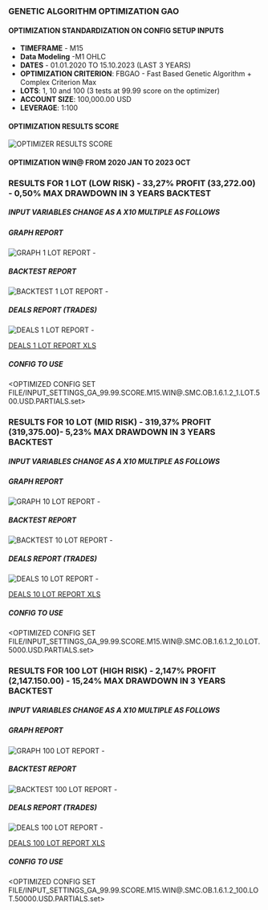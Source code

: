 ### GENETIC ALGORITHM OPTIMIZATION GAO
#### OPTIMIZATION STANDARDIZATION ON CONFIG SETUP INPUTS
 - **TIMEFRAME** - M15
 - **Data Modeling** -M1 OHLC
 - **DATES** - 01.01.2020 TO 15.10.2023 (LAST 3 YEARS)
 - **OPTIMIZATION CRITERION**: FBGAO - Fast Based Genetic Algorithm + Complex Criterion Max
 - **LOTS**: 1, 10 and 100 (3 tests at 99.99 score on the optimizer)
 - **ACCOUNT SIZE**: 100,000.00 USD
 - **LEVERAGE**: 1:100

#### OPTIMIZATION RESULTS SCORE
![OPTIMIZER RESULTS SCORE](REPORTS/OPTIMIZER_SCREENSHOT.99.99_SCORE.png)

#### OPTIMIZATION WIN@ FROM 2020 JAN TO 2023 OCT

### RESULTS FOR 1 LOT (LOW RISK) - 33,27% PROFIT (33,272.00) - 0,50% MAX DRAWDOWN IN 3 YEARS BACKTEST
##### INPUT VARIABLES CHANGE AS A X10 MULTIPLE AS FOLLOWS

##### GRAPH REPORT
![GRAPH 1 LOT REPORT -](REPORTS/GRAPH.GA_99.99.SCORE.M15.WIN@.SMC.OB.1.6.1.2_1.LOT.500.USD.PARTIALS.png)
##### BACKTEST REPORT
![BACKTEST 1 LOT REPORT -](REPORTS/BACKTEST.GA_99.99.SCORE.M15.WIN@.SMC.OB.1.6.1.2_1.LOT.500.USD.PARTIALS.png)
##### DEALS REPORT (TRADES)
![DEALS 1 LOT REPORT - ](REPORTS/DEALS.GA_99.99.SCORE.M15.WIN@.SMC.OB.1.6.1.2_1.LOT.500.USD.PARTIALS.png)

[DEALS 1 LOT REPORT XLS](REPORTS/DEALS.ReportTester-513542500.1.LOT.500USD.PARTIALS.xlsx)

##### CONFIG TO USE
<OPTIMIZED CONFIG SET FILE/INPUT_SETTINGS_GA_99.99.SCORE.M15.WIN@.SMC.OB.1.6.1.2_1.LOT.500.USD.PARTIALS.set>

### RESULTS FOR 10 LOT (MID RISK) - 319,37% PROFIT (319,375.00)- 5,23% MAX DRAWDOWN IN 3 YEARS BACKTEST
##### INPUT VARIABLES CHANGE AS A X10 MULTIPLE AS FOLLOWS

##### GRAPH REPORT
![GRAPH 10 LOT REPORT -](REPORTS/GRAPH.GA_99.99.SCORE.M15.WIN@.SMC.OB.1.6.1.2_10.LOT.5000.USD.PARTIALS.png)
##### BACKTEST REPORT
![BACKTEST 10 LOT REPORT -](REPORTS/BACKTEST.GA_99.99.SCORE.M15.WIN@.SMC.OB.1.6.1.2_10.LOT.5000.USD.PARTIALS.png)
##### DEALS REPORT (TRADES)
![DEALS 10 LOT REPORT - ](REPORTS/DEALS.GA_99.99.SCORE.M15.WIN@.SMC.OB.1.6.1.2_10.LOT.5000.USD.PARTIALS.png)

[DEALS 10 LOT REPORT XLS](REPORTS/DEALS.ReportTester-513542500.10.LOT.5000USD.PARTIALS.xlsx)

##### CONFIG TO USE
<OPTIMIZED CONFIG SET FILE/INPUT_SETTINGS_GA_99.99.SCORE.M15.WIN@.SMC.OB.1.6.1.2_10.LOT.5000.USD.PARTIALS.set>

### RESULTS FOR 100 LOT (HIGH RISK) - 2,147% PROFIT (2,147.150.00) - 15,24% MAX DRAWDOWN IN 3 YEARS BACKTEST
##### INPUT VARIABLES CHANGE AS A X10 MULTIPLE AS FOLLOWS

##### GRAPH REPORT
![GRAPH 100 LOT REPORT -](REPORTS/GRAPH.GA_99.99.SCORE.M15.WIN@.SMC.OB.1.6.1.2_100.LOT.50000.USD.PARTIALS.png)
##### BACKTEST REPORT
![BACKTEST 100 LOT REPORT -](REPORTS/BACKTEST.GA_99.99.SCORE.M15.WIN@.SMC.OB.1.6.1.2_100.LOT.50000.USD.PARTIALS.png)
##### DEALS REPORT (TRADES)
![DEALS 100 LOT REPORT - ](REPORTS/DEALS.GA_99.99.SCORE.M15.WIN@.SMC.OB.1.6.1.2_100.LOT.50000.USD.PARTIALS.png)

[DEALS 100 LOT REPORT XLS ](REPORTS/DEALS.ReportTester-513542500.100.LOT.50000USD.PARTIALS.xlsx)

##### CONFIG TO USE
<OPTIMIZED CONFIG SET FILE/INPUT_SETTINGS_GA_99.99.SCORE.M15.WIN@.SMC.OB.1.6.1.2_100.LOT.50000.USD.PARTIALS.set>